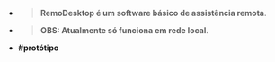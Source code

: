 - > **RemoDesktop é um software básico de assistência remota**.
- >  **OBS: Atualmente só funciona em rede local**.
- **#protótipo**

